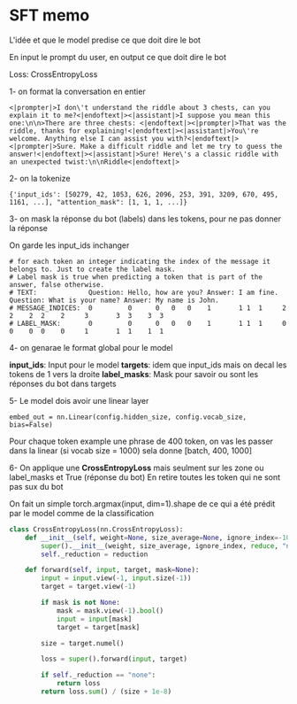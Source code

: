 # SFT memo

L'idée et que le model predise ce que doit dire le bot

En input le prompt du user, en output ce que doit dire le bot

Loss: CrossEntropyLoss

1- on format la conversation en entier

````
<|prompter|>I don\'t understand the riddle about 3 chests, can you explain it to me?<|endoftext|><|assistant|>I suppose you mean this one:\n\n>There are three chests: <|endoftext|><|prompter|>That was the riddle, thanks for explaining!<|endoftext|><|assistant|>You\'re welcome. Anything else I can assist you with?<|endoftext|><|prompter|>Sure. Make a difficult riddle and let me try to guess the answer!<|endoftext|><|assistant|>Sure! Here\'s a classic riddle with an unexpected twist:\n\nRiddle<|endoftext|>
````

2- on la tokenize

````
{'input_ids': [50279, 42, 1053, 626, 2096, 253, 391, 3209, 670, 495, 1161, ...], "attention_mask": [1, 1, 1, ...]}
````

3- on mask la réponse du bot (labels) dans les tokens, pour ne pas donner la réponse

On garde les input_ids inchanger

````
# for each token an integer indicating the index of the message it belongs to. Just to create the label mask.
# Label mask is true when predicting a token that is part of the answer, false otherwise.
# TEXT:             Question: Hello, how are you? Answer: I am fine. Question: What is your name? Answer: My name is John.
# MESSAGE_INDICES:  0         0      0   0   0    1       1 1  1     2         2    2  2    2     3       3  3    3  3
# LABEL_MASK:       0         0      0   0   0    1       1 1  1     0         0    0  0    0     1       1  1    1  1
````

4- on genarae le format global pour le model

**input_ids**: Input pour le model
**targets**: idem que input_ids mais on decal les tokens de 1 vers la droite
**label_masks**: Mask pour savoir ou sont les réponses du bot dans targets

5- Le model dois avoir une linear layer

````
embed_out = nn.Linear(config.hidden_size, config.vocab_size, bias=False)
````

Pour chaque token example une phrase de 400 token, on vas les passer dans la linear (si vocab size = 1000)
sela donne [batch, 400, 1000]

6- On applique une **CrossEntropyLoss** mais seulment sur les zone ou label_masks et True (réponse du bot)
En retire toutes les token qui ne sont pas sux du bot

On fait un simple torch.argmax(input, dim=1).shape de ce qui a été prédit par le model comme de la classification

````python
class CrossEntropyLoss(nn.CrossEntropyLoss):
    def __init__(self, weight=None, size_average=None, ignore_index=-100, reduce=None, reduction="mean"):
        super().__init__(weight, size_average, ignore_index, reduce, "none")
        self._reduction = reduction

    def forward(self, input, target, mask=None):
        input = input.view(-1, input.size(-1))
        target = target.view(-1)

        if mask is not None:
            mask = mask.view(-1).bool()
            input = input[mask]
            target = target[mask]

        size = target.numel()

        loss = super().forward(input, target)

        if self._reduction == "none":
            return loss
        return loss.sum() / (size + 1e-8)
````